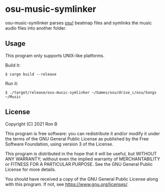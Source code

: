 # osu-music-symlinker

osu-music-symlinker parses [osu!](https://osu.ppy.sh) beatmap files and symlinks the music audio files into another folder.

## Usage
This program only supports UNIX-like platforms.

Build it:

``` shell
$ cargo build --release
```

Run it:

``` shell
$ ./target/release/osu-music-symlinker ~/Games/osu/drive_c/osu/Songs ~/Music
```

## License
Copyright (C) 2021 Ron B

This program is free software: you can redistribute it and/or modify
it under the terms of the GNU General Public License as published by
the Free Software Foundation, using version 3 of the License.

This program is distributed in the hope that it will be useful,
but WITHOUT ANY WARRANTY; without even the implied warranty of
MERCHANTABILITY or FITNESS FOR A PARTICULAR PURPOSE.  See the
GNU General Public License for more details.

You should have received a copy of the GNU General Public License
along with this program.  If not, see <https://www.gnu.org/licenses/>.
